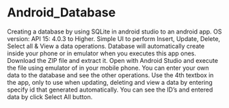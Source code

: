 # Android_Database
Creating a database by using SQLite in android studio to an android app. OS version: API 15: 4.0.3 to Higher. Simple UI to perform Insert, Update, Delete, Select all & View a data operations. Database will automatically create inside your phone or in emulator when you executes this app ones. 
Download the ZIP file and extract it. Open with Android Studio and execute the file using emulator of in your mobile phone.
You can enter your own data to the database and see the other operations.
Use the 4th textbox in the app, only to use when updating, deleting and view a data by entering specify id that generated automatically. You can see the ID’s and entered data by click Select All button.
